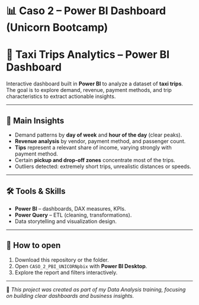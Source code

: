 # 📊 Caso 2 – Power BI Dashboard (Unicorn Bootcamp)
# 🚕 Taxi Trips Analytics – Power BI Dashboard

Interactive dashboard built in **Power BI** to analyze a dataset of **taxi trips**.  
The goal is to explore demand, revenue, payment methods, and trip characteristics to extract actionable insights.

---

## 🎯 Main Insights
- Demand patterns by **day of week** and **hour of the day** (clear peaks).  
- **Revenue analysis** by vendor, payment method, and passenger count.  
- **Tips** represent a relevant share of income, varying strongly with payment method.  
- Certain **pickup and drop-off zones** concentrate most of the trips.  
- Outliers detected: extremely short trips, unrealistic distances or speeds.  

---

## 🛠️ Tools & Skills
- **Power BI** – dashboards, DAX measures, KPIs.  
- **Power Query** – ETL (cleaning, transformations).  
- Data storytelling and visualization design.  

---

## 🚀 How to open
1. Download this repository or the folder.  
2. Open `CASO_2_PBI_UNICORNpbix` with **Power BI Desktop**.  
3. Explore the report and filters interactively.  

---

📌 *This project was created as part of my Data Analysis training, focusing on building clear dashboards and business insights.*
